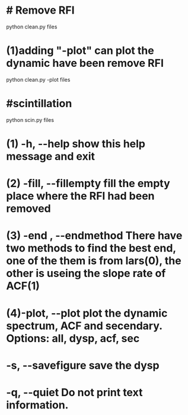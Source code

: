 # # Remove RFI
python clean.py files
# (1)adding "-plot" can plot the dynamic have been remove RFI
python clean.py -plot files 

# #scintillation
python scin.py files
# (1) -h, --help            show this help message and exit
# (2)  -fill, --fillempty   fill the empty place where the RFI had been removed
# (3) -end , --endmethod    There have two methods to find the best end, one of the them is from lars(0), the other is useing the slope rate of ACF(1)
# (4)-plot, --plot          plot the dynamic spectrum, ACF and secendary. Options: all, dysp, acf, sec
# -s, --savefigure          save the dysp
# -q, --quiet               Do not print text information.
